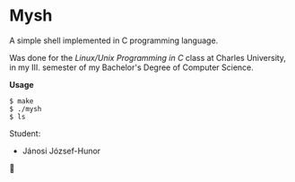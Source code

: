# Mysh

A simple shell implemented in C programming language.

Was done for the _Linux/Unix Programming in C_ class at Charles University, in my III. semester of my Bachelor's Degree of Computer Science.

**Usage**

`$ make`\
`$ ./mysh`\
`$ ls`

Student:
- Jánosi József-Hunor

:8ball:
